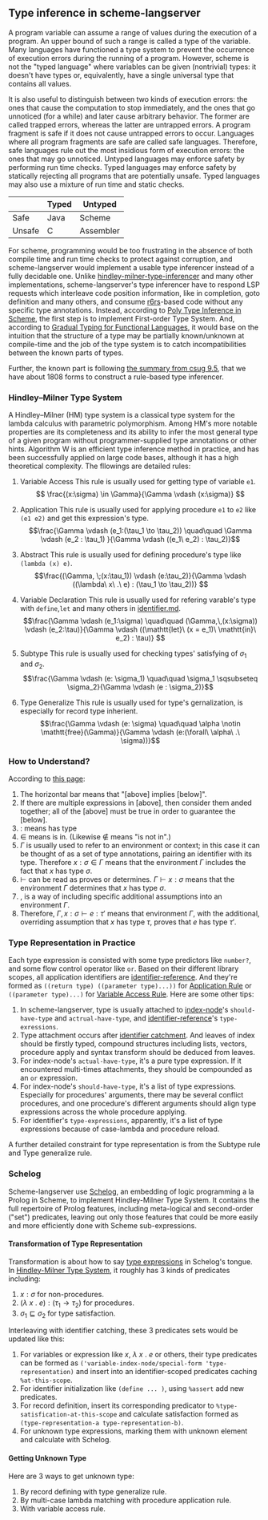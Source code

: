 ## Type inference in scheme-langserver

A program variable can assume a range of values during the execution of a program. An upper bound of such a range is called a type of the variable. Many languages have functioned a type system to prevent the occurrence of execution errors during the running of a program. However, scheme is not the "typed language" where variables can be given (nontrivial) types: it doesn't have types or, equivalently, have a single universal type that contains all values. 

It is also useful to distinguish between two kinds of execution errors: the ones that cause the computation to stop immediately, and the ones that go unnoticed (for a while) and later cause arbitrary behavior. The former are called trapped errors, whereas the latter are untrapped errors. A program fragment is safe if it does not cause untrapped errors to occur. Languages where all program fragments are safe are called safe languages. Therefore, safe languages rule out the most insidious form of execution errors: the ones that may go unnoticed. Untyped languages may enforce safety by performing run time checks. Typed languages may enforce safety by statically rejecting all programs that are potentially unsafe. Typed languages may also use a mixture of run time and static checks.


|        | Typed | Untyped   |
|--------|-------|-----------|
| Safe   | Java  | Scheme    |
| Unsafe | C     | Assembler |

For scheme, programming would be too frustrating in the absence of both compile time and run time checks to protect against corruption, and scheme-langserver would implement a usable type inferencer instead of a fully decidable one. Unlike [hindley-milner-type-inferencer](https://github.com/webyrd/hindley-milner-type-inferencer) and many other implementations, scheme-langserver's type inferencer have to respond LSP requests which interleave code position information, like in completion, goto definition and many others, and consume [r6rs](http://www.r6rs.org/)-based code without any specific type annotations. Instead, according to [Poly Type Inference in Scheme](https://core.ac.uk/download/pdf/38891838.pdf), the first step is to implement First-order Type System. And, according to [Gradual Typing for Functional Languages](https://www.cs.indiana.edu/~lkuper/talks/gradual/gradual.pdf), it would base on the intuition that the structure of a type may be partially known/unknown at compile-time and the job of the type system is to catch incompatibilities between the known parts of types. 

Further, the known part is following [the summary from csug 9.5](https://cisco.github.io/ChezScheme/csug9.5/summary.html#./summary:h0), that we have about 1808 forms to construct a rule-based type inferencer.

### Hindley–Milner Type System
A Hindley–Milner (HM) type system is a classical type system for the lambda calculus with parametric polymorphism. Among HM's more notable properties are its completeness and its ability to infer the most general type of a given program without programmer-supplied type annotations or other hints. Algorithm W is an efficient type inference method in practice, and has been successfully applied on large code bases, although it has a high theoretical complexity. The fllowings are detailed rules:
1. Variable Access 
This rule is usually used for getting type of variable `e1`.
$$ \frac{(x:\sigma) \in \Gamma}{\Gamma \vdash (x:\sigma)} $$ 

2. Application
This rule is usually used for applying procedure `e1` to `e2` like `(e1 e2)` and get this expression's type.
$$\frac{\Gamma \vdash (e_1:(\tau_1 \to \tau_2)) \quad\quad \Gamma \vdash (e_2 : \tau_1) }{\Gamma \vdash ((e_1\ e_2) : \tau_2)}$$

3. Abstract
This rule is usually used for defining procedure's type like `(lambda (x) e)`.
$$\frac{(\Gamma, \;(x:\tau_1)) \vdash (e:\tau_2)}{\Gamma \vdash ((\lambda\ x\ .\ e) : (\tau_1 \to \tau_2))} $$

4. Variable Declaration
This rule is usually used for refering varable's type with `define`,`let` and many others in [identifier.md](./identifier.md).
$$\frac{\Gamma \vdash (e_1:\sigma) \quad\quad (\Gamma,\,(x:\sigma)) \vdash (e_2:\tau)}{\Gamma \vdash ((\mathtt{let}\ (x = e_1)\ \mathtt{in}\ e_2) : \tau)} $$

5. Subtype
This rule is usually used for checking types' satisfying of $\sigma_1$ and $\sigma_2$.
$$\frac{\Gamma \vdash (e: \sigma_1) \quad\quad \sigma_1 \sqsubseteq \sigma_2}{\Gamma \vdash (e : \sigma_2)}$$

6. Type Generalize
This rule is usually used for type's gernalization, is especially for record type inherient.
$$\frac{\Gamma \vdash (e: \sigma) \quad\quad \alpha \notin \mathtt{free}(\Gamma)}{\Gamma \vdash (e:(\forall\ \alpha\ .\ \sigma))}$$

### How to Understand?
According to [this page](https://stackoverflow.com/questions/12532552/what-part-of-hindley-milner-do-you-not-understand/12535304#12535304):
1. The horizontal bar means that "[above] implies [below]".
2. If there are multiple expressions in [above], then consider them anded together; all of the [above] must be true in order to guarantee the [below].
3. $:$ means has type 
4. $\in$ means is in. (Likewise $\not\in$ means "is not in".)
5. $\Gamma$ is usually used to refer to an environment or context; in this case it can be thought of as a set of type annotations, pairing an identifier with its type. Therefore $x : \sigma \in \Gamma$ means that the environment $\Gamma$ includes the fact that $x$ has type $\sigma$.
6. $\vdash$ can be read as proves or determines. $\Gamma \vdash x:\sigma$ means that the environment $\Gamma$ determines that $x$ has type $\sigma$.
7. $,$ is a way of including specific additional assumptions into an environment $\Gamma$. 
8. Therefore, $\Gamma, x : \sigma \vdash e : \tau'$ means that environment $\Gamma$, with the additional, overriding assumption that $x$ has type $\tau$, proves that $e$ has type $\tau'$.

### Type Representation in Practice
Each type expression is consisted with some type predictors like `number?`, and some flow control operator like `or`. Based on their different library scopes, all application identifiers are [identifier-reference](../../analysis/identifier/reference.sls). And they're formed as `((return type) ((parameter type)...))` for [Application Rule](#hindleymilner-type-system) or `((parameter type)...)` for [Variable Access Rule](#hindleymilner-type-system). Here are some other tips:
1. In scheme-langserver, type is usually attached to [index-node](../../virtual-file-system/index-node.sls)'s `should-have-type` and `actrual-have-type`, and [identifier-reference](../../analysis/identifier/reference.sls)'s `type-exressions`.  
2. Type attachment occurs after [identifier catchment](./identifier.md). And leaves of index should be firstly typed, compound structures including lists, vectors, procedure apply and syntax transform should be deduced from leaves. 
3. For index-node's `actual-have-type`, it's a pure type expression. If it encountered multi-times attachments, they should be compounded as an `or` expression.
4. For index-node's `should-have-type`, it's a list of type expressions. Especially for procedures' arguments, there may be several conflict procedures, and one procedure's different arguments should align type expressions across the whole procedure applying.  
5. For identifier's `type-expressions`, apparently, it's a list of type expressions because of case-lambda and procedure reload.

A further detailed constraint for type representation is from the Subtype rule and Type generalize rule.

### Schelog 
Scheme-langserver use [Schelog](https://github.com/ds26gte/schelog), an embedding of logic programming a la Prolog in Scheme, to implement Hindley-Milner Type System.  It contains the full repertoire of Prolog features, including meta-logical and second-order ("set") predicates, leaving out only those features that could be more easily and more efficiently done with Scheme sub-expressions. 

#### Transformation of Type Representation
Transformation is about how to say [type expressions](#type-representation-in-practice) in Schelog's tongue. In [Hindley-Milner Type System](#hindley–milner-type-system), it roughly has 3 kinds of predicates including:
1. $x:\sigma$ for non-procedures.
2. $(\lambda\ x\ .\ e) : (\tau_1 \to \tau_2)$ for procedures.
3. $\sigma_1 \sqsubseteq \sigma_2$ for type satisfaction.

Interleaving with identifier catching, these 3 predicates sets would be updated like this:
1. For variables or expression like $x$, $\lambda\ x\ .\ e$ or others, their type predicates can be formed as `('variable-index-node/special-form 'type-representation)` and insert into an identifier-scoped predicates caching `%at-this-scope`.
2. For identifier initialization like `(define ... )`, using `%assert` add new predicates.
3. For record definition, insert its corresponding predicator to `%type-satisfication-at-this-scope` and calculate satisfaction formed as `(type-representation-a type-representation-b)`.
4. For unknown type expressions, marking them with unknown element and calculate with Schelog.

#### Getting Unknown Type
Here are 3 ways to get unknown type:
1. By record defining with type generalize rule.
2. By multi-case lambda matching with procedure application rule.
3. With variable access rule.